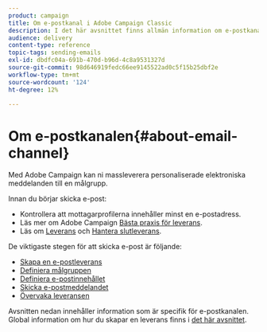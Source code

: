 ```yaml
---
product: campaign
title: Om e-postkanal i Adobe Campaign Classic
description: I det här avsnittet finns allmän information om e-postkanalen i Adobe Campaign Classic.
audience: delivery
content-type: reference
topic-tags: sending-emails
exl-id: dbdfc04a-691b-470d-b96d-4c8a9531327d
source-git-commit: 98d646919fedc66ee9145522ad0c5f15b25dbf2e
workflow-type: tm+mt
source-wordcount: '124'
ht-degree: 12%

---
```


# Om e-postkanalen{#about-email-channel}

Med Adobe Campaign kan ni massleverera personaliserade elektroniska meddelanden till en målgrupp.

Innan du börjar skicka e-post:

* Kontrollera att mottagarprofilerna innehåller minst en e-postadress.
* Läs mer om Adobe Campaign [Bästa praxis för leverans](../../delivery/using/delivery-best-practices.md).
* Läs om [Leverans](../../delivery/using/about-deliverability.md) och [Hantera slutleverans](https://helpx.adobe.com/campaign/kb/acc-deliverability.html).

De viktigaste stegen för att skicka e-post är följande:

* [Skapa en e-postleverans](../../delivery/using/creating-an-email-delivery.md)
* [Definiera målgruppen](../../delivery/using/steps-defining-the-target-population.md)
* [Definiera e-postinnehållet](../../delivery/using/defining-the-email-content.md)
* [Skicka e-postmeddelandet](../../delivery/using/sending-messages.md)
* [Övervaka leveransen](../../delivery/using/about-delivery-monitoring.md)

Avsnitten nedan innehåller information som är specifik för e-postkanalen. Global information om hur du skapar en leverans finns i [det här avsnittet](../../delivery/using/steps-about-delivery-creation-steps.md).
